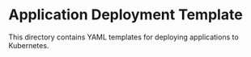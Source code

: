 # Application Deployment Template

This directory contains YAML templates for deploying applications to Kubernetes.